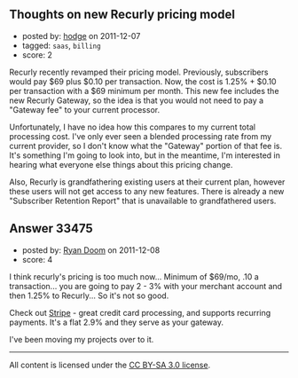 ## Thoughts on new Recurly pricing model

- posted by: [hodge](https://stackexchange.com/users/-1/14898-hodge) on 2011-12-07
- tagged: `saas`, `billing`
- score: 2

Recurly recently revamped their pricing model.  Previously, subscribers would pay $69 plus $0.10 per transaction.  Now, the cost is 1.25% + $0.10 per transaction with a $69 minimum per month.  This new fee includes the new Recurly Gateway, so the idea is that you would not need to pay a "Gateway fee" to your current processor.

Unfortunately, I have no idea how this compares to my current total processing cost.  I've only ever seen a blended processing rate from my current provider, so I don't know what the "Gateway" portion of that fee is.  It's something I'm going to look into, but in the meantime, I'm interested in hearing what everyone else things about this pricing change.

Also, Recurly is grandfathering existing users at their current plan, however these users will not get access to any new features.  There is already a new "Subscriber Retention Report" that is unavailable to grandfathered users.


## Answer 33475

- posted by: [Ryan Doom](https://stackexchange.com/users/-1/5655-ryan-doom) on 2011-12-08
- score: 4

<p>I think recurly's pricing is too much now... Minimum of $69/mo, .10 a transaction... you are going to pay 2 - 3% with your merchant account and then 1.25% to Recurly... So it's not so good.</p>

<p>Check out <a href="http://www.stripe.com" rel="nofollow">Stripe</a> - great credit card processing, and supports recurring payments. It's a flat 2.9% and they serve as your gateway.</p>

<p>I've been moving my projects over to it.</p>




---

All content is licensed under the [CC BY-SA 3.0 license](https://creativecommons.org/licenses/by-sa/3.0/).
